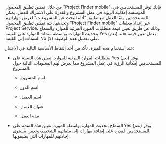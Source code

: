 من خلال تمكين تطبيق المحمول "Project Finder mobile"، فإنك توفر للمستخدمين في المؤسسة إمكانية الرؤية في عمل المشروع والقدرة على الاشتراك للعمل. يمكن للمستخدمين أيضًا العمل مع تطبيق "أداة البحث عن المشروعات" لعرض مهاراتهم وتحديثها. يتم تمكين تطبيق المحمول "Project Finder mobile" عبر إعداد معلمات Project Service، وذلك عن طريق تعيين قيمة متطلبات المورد المرئية للموارد والسماح بتحديث المهارات بواسطة سمات الموارد على القيمة Yes (نعم). يعمل تغيير قيمة هذه السمات إلى القيمة No (لا) على تعطيل هذه الوظيفة.  
  
 عند استخدام هذه الميزة، تأكد من أخذ النقاط الأساسية التالية في الاعتبار:  
  
-   متطلبات الموارد المرئية للموارد. تعيين هذه السمة على Yes (نعم) يوفر للمستخدمين إمكانية الرؤية في عمل المشروع مما يعرض لهم المعلومات التالية حول المشروع:  
  
    -   اسم المشروع  
  
    -   اسم الدور  
  
    -   اسم العميل  
  
    -   عنوان العميل  
  
    -   مدة العمل  
  
-   السماح بتحديث المهارة بواسطة المورد. تعيين هذه السمة على Yes (نعم) يوفر للمستخدمين القدرة على إضافة مهارات إلى ملفاتهم الشخصية وتعيين مستوى إجادتهم للمهارات التي يضيفونها.